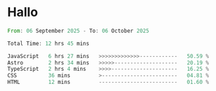 # Hallo
<!--START_SECTION:waka-->

```rust
From: 06 September 2025 - To: 06 October 2025

Total Time: 12 hrs 45 mins

JavaScript   6 hrs 27 mins   >>>>>>>>>>>>>------------   50.59 %
Astro        2 hrs 34 mins   >>>>>--------------------   20.19 %
TypeScript   2 hrs 4 mins    >>>>---------------------   16.25 %
CSS          36 mins         >------------------------   04.81 %
HTML         12 mins         -------------------------   01.60 %
```

<!--END_SECTION:waka-->
